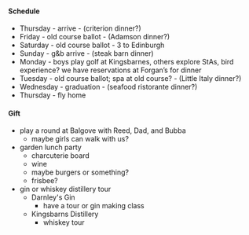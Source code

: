 
#### Schedule
- Thursday - arrive - (criterion dinner?)
- Friday - old course ballot - (Adamson dinner?)
- Saturday - old course ballot - 3 to Edinburgh 
- Sunday - g&b arrive - (steak barn dinner)
- Monday - boys play golf at Kingsbarnes, others explore StAs, bird experience? we have reservations at Forgan’s for dinner 
- Tuesday - old course ballot; spa at old course? - (Little Italy dinner?)
- Wednesday - graduation - (seafood ristorante dinner?) 
- Thursday - fly home

#### Gift
- play a round at Balgove with Reed, Dad, and Bubba
	- maybe girls can walk with us?
- garden lunch party
	- charcuterie board
	- wine
	- maybe burgers or something?
	- frisbee?
- gin or whiskey distillery tour
	- Darnley's Gin
		- have a tour or gin making class
	- Kingsbarns Distillery
		- whiskey tour